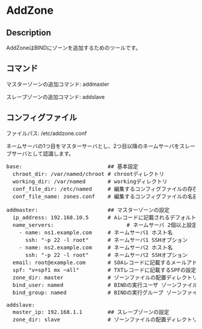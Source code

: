 
AddZone
====

Description
-----------
AddZoneはBINDにゾーンを追加するためのツールです。

コマンド
------
マスターゾーンの追加コマンド: addmaster

スレーブゾーンの追加コマンド: addslave

コンフィグファイル
---------------
ファイルパス: /etc/addzone.conf

ネームサーバの1つ目をマスターサーバとし、2つ目以降のネームサーバをスレーブサーバとして認識します。
<pre>
base:                           ## 基本設定
  chroot_dir: /var/named/chroot # chrootディレクトリ
  working_dir: /var/named       # workingディレクトリ
  conf_file_dir: /etc/named     # 編集するコンフィグファイルの存在するディレクトリ
  conf_file_name: zones.conf    # 編集するコンフィグファイルの名前

addmaster:                      ## マスターゾーンの設定
  ip_address: 192.168.10.5      # Aレコードに記載されるデフォルトIPアドレス
  name_servers:				          # ネームサーバ 2個以上設定してください
    - name: ns1.example.com     # ネームサーバ1 ホスト名
      ssh: "-p 22 -l root"      # ネームサーバ1 SSHオプション
    - name: ns2.example.com     # ネームサーバ2 ホスト名
      ssh: "-p 22 -l root"      # ネームサーバ2 SSHオプション
  email: root@example.com       # SOAレコードに記載するメールアドレス
  spf: "v=spf1 mx ~all"         # TXTレコードに記載するSPFの設定
  zone_dir: master              # ゾーンファイルの配置ディレクトリ
  bind_user: named              # BINDの実行ユーザ ゾーンファイルのパーミッション
  bind_group: named             # BINDの実行グループ ゾーンファイルのパーミッション

addslave:
  master_ip: 192.168.1.1        ## スレーブゾーンの設定
  zone_dir: slave               # ゾーンファイルの配置ディレクトリ
</pre>
